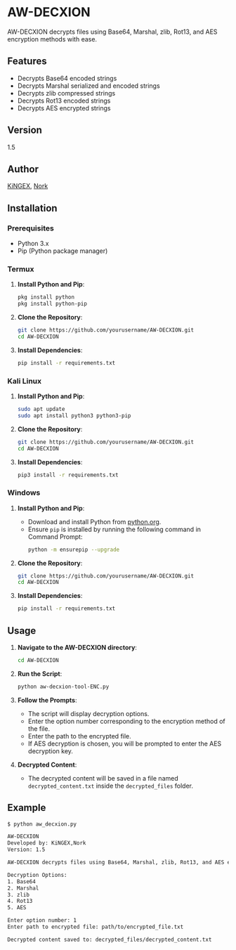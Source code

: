 # AW-DECXION

AW-DECXION decrypts files using Base64, Marshal, zlib, Rot13, and AES encryption methods with ease.

## Features

- Decrypts Base64 encoded strings
- Decrypts Marshal serialized and encoded strings
- Decrypts zlib compressed strings
- Decrypts Rot13 encoded strings
- Decrypts AES encrypted strings

## Version

1.5

## Author

[KiNGEX](https://t.me/join_another_world), [Nork](https://t.me/join_another_world)

## Installation

### Prerequisites

- Python 3.x
- Pip (Python package manager)

### Termux

1. **Install Python and Pip**:
    ```sh
    pkg install python
    pkg install python-pip
    ```

2. **Clone the Repository**:
    ```sh
    git clone https://github.com/yourusername/AW-DECXION.git
    cd AW-DECXION
    ```

3. **Install Dependencies**:
    ```sh
    pip install -r requirements.txt
    ```

### Kali Linux

1. **Install Python and Pip**:
    ```sh
    sudo apt update
    sudo apt install python3 python3-pip
    ```

2. **Clone the Repository**:
    ```sh
    git clone https://github.com/yourusername/AW-DECXION.git
    cd AW-DECXION
    ```

3. **Install Dependencies**:
    ```sh
    pip3 install -r requirements.txt
    ```

### Windows

1. **Install Python and Pip**:
    - Download and install Python from [python.org](https://www.python.org/downloads/).
    - Ensure `pip` is installed by running the following command in Command Prompt:
        ```sh
        python -m ensurepip --upgrade
        ```

2. **Clone the Repository**:
    ```sh
    git clone https://github.com/yourusername/AW-DECXION.git
    cd AW-DECXION
    ```

3. **Install Dependencies**:
    ```sh
    pip install -r requirements.txt
    ```

## Usage

1. **Navigate to the AW-DECXION directory**:
    ```sh
    cd AW-DECXION
    ```

2. **Run the Script**:
    ```sh
    python aw-decxion-tool-ENC.py
    ```

3. **Follow the Prompts**:
    - The script will display decryption options.
    - Enter the option number corresponding to the encryption method of the file.
    - Enter the path to the encrypted file.
    - If AES decryption is chosen, you will be prompted to enter the AES decryption key.

4. **Decrypted Content**:
    - The decrypted content will be saved in a file named `decrypted_content.txt` inside the `decrypted_files` folder.

## Example

```sh
$ python aw_decxion.py

AW-DECXION
Developed by: KiNGEX,Nork
Version: 1.5

AW-DECXION decrypts files using Base64, Marshal, zlib, Rot13, and AES encryption methods with ease

Decryption Options:
1. Base64
2. Marshal
3. zlib
4. Rot13
5. AES

Enter option number: 1
Enter path to encrypted file: path/to/encrypted_file.txt

Decrypted content saved to: decrypted_files/decrypted_content.txt
